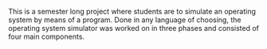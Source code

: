 This is a semester long project where students are to simulate an operating system by means of a program. Done in any language of choosing, the operating system simulator was worked on in three phases and consisted of four main components.
